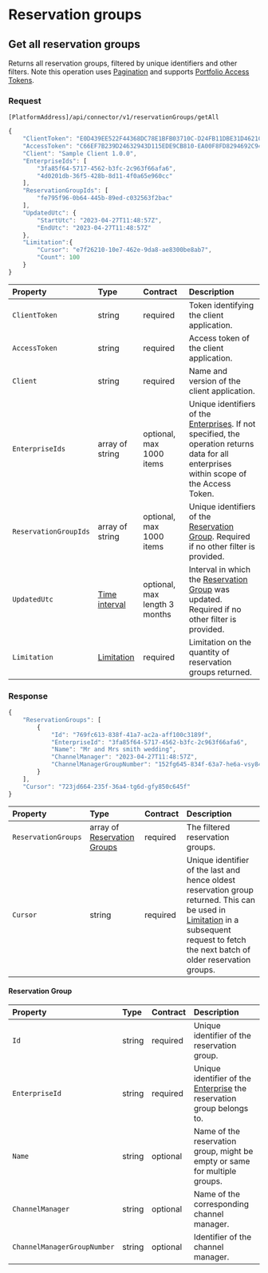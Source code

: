 # Reservation groups

## Get all reservation groups

Returns all reservation groups, filtered by unique identifiers and other filters. Note this operation uses [Pagination](../guidelines/pagination.md) and supports [Portfolio Access Tokens](../guidelines/multi-property.md).

### Request

`[PlatformAddress]/api/connector/v1/reservationGroups/getAll`

```javascript
{
    "ClientToken": "E0D439EE522F44368DC78E1BFB03710C-D24FB11DBE31D4621C4817E028D9E1D",
    "AccessToken": "C66EF7B239D24632943D115EDE9CB810-EA00F8FD8294692C940F6B5A8F9453D",
    "Client": "Sample Client 1.0.0",
    "EnterpriseIds": [
        "3fa85f64-5717-4562-b3fc-2c963f66afa6",
        "4d0201db-36f5-428b-8d11-4f0a65e960cc"
    ],
    "ReservationGroupIds": [
        "fe795f96-0b64-445b-89ed-c032563f2bac"
    ],
    "UpdatedUtc": {
        "StartUtc": "2023-04-27T11:48:57Z",
        "EndUtc": "2023-04-27T11:48:57Z"
    },
    "Limitation":{
        "Cursor": "e7f26210-10e7-462e-9da8-ae8300be8ab7",
        "Count": 100
    }
}
```

| Property | Type | Contract | Description |
| :-- | :-- | :-- | :-- |
| `ClientToken` | string | required | Token identifying the client application. |
| `AccessToken` | string | required | Access token of the client application. |
| `Client` | string | required | Name and version of the client application. |
| `EnterpriseIds` | array of string | optional, max 1000 items | Unique identifiers of the [Enterprises](enterprises.md#enterprise). If not specified, the operation returns data for all enterprises within scope of the Access Token. |
| `ReservationGroupIds` | array of string | optional, max 1000 items | Unique identifiers of the [Reservation Group](#reservation-group). Required if no other filter is provided. |
| `UpdatedUtc` | [Time interval](_objects.md#time-interval) | optional, max length 3 months | Interval in which the [Reservation Group](#reservation-group) was updated. Required if no other filter is provided. |
| `Limitation` | [Limitation](../guidelines/pagination.md#limitation) | required | Limitation on the quantity of reservation groups returned. |

### Response

```javascript
{
    "ReservationGroups": [
        {
            "Id": "769fc613-838f-41a7-ac2a-aff100c3189f",
            "EnterpriseId": "3fa85f64-5717-4562-b3fc-2c963f66afa6",
            "Name": "Mr and Mrs smith wedding",
            "ChannelManager": "2023-04-27T11:48:57Z",
            "ChannelManagerGroupNumber": "152fg645-834f-63a7-he6a-vsy845c4753a"
        }
    ],
    "Cursor": "723jd664-235f-36a4-tg6d-gfy850c645f"
}
```

| Property | Type | Contract | Description |
| :-- | :-- | :-- | :-- |
| `ReservationGroups` | array of [Reservation Groups](#reservation-group) | required | The filtered reservation groups. |
| `Cursor` | string | required | Unique identifier of the last and hence oldest reservation group returned. This can be used in [Limitation](../guidelines/pagination.md#limitation) in a subsequent request to fetch the next batch of older reservation groups. |

#### Reservation Group

| Property | Type | Contract | Description |
| :-- | :-- | :-- | :-- |
| `Id` | string | required | Unique identifier of the reservation group. |
| `EnterpriseId` | string | required | Unique identifier of the [Enterprise](enterprises.md#enterprise) the reservation group belongs to. |
| `Name` | string | optional | Name of the reservation group, might be empty or same for multiple groups. |
| `ChannelManager` | string | optional | Name of the corresponding channel manager. |
| `ChannelManagerGroupNumber` | string | optional | Identifier of the channel manager. |
